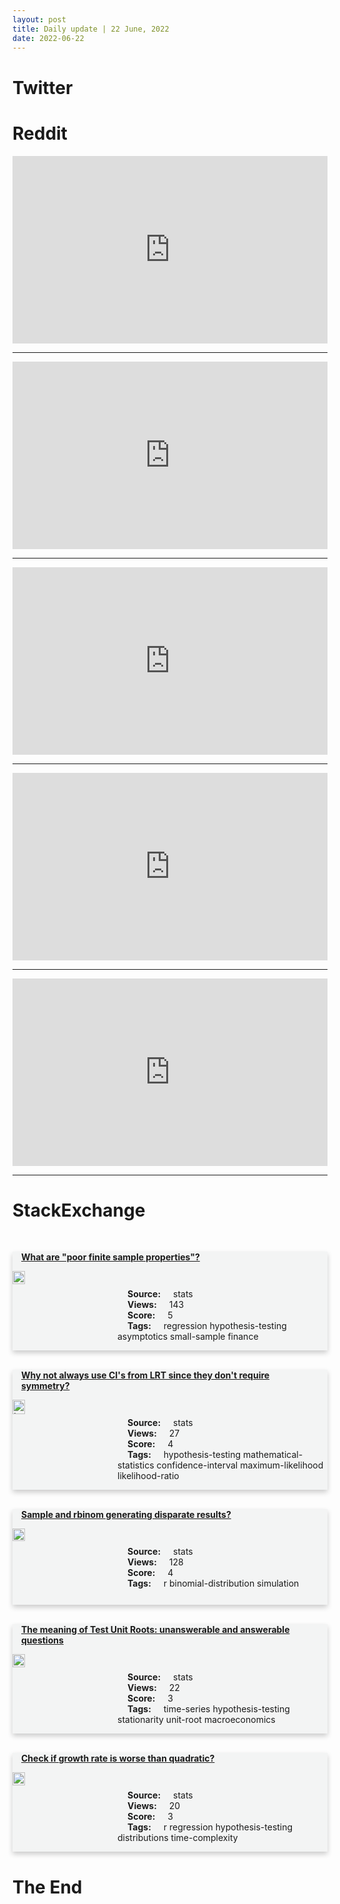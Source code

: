 ```yaml
---
layout: post
title: Daily update | 22 June, 2022
date: 2022-06-22
---
```


<script async src="https://platform.twitter.com/widgets.js" charset="utf-8"></script>


<script src='https://storage.ko-fi.com/cdn/scripts/overlay-widget.js'></script>
<script>
  kofiWidgetOverlay.draw('themldojo', {
    'type': 'floating-chat',
    'floating-chat.donateButton.text': 'Support me',
    'floating-chat.donateButton.background-color': '#f45d22',
    'floating-chat.donateButton.text-color': '#fff'
  });
</script>

# Twitter 

<blockquote class="twitter-tweet"><a href="https://twitter.com/TansuYegen/status/1539274493767696384"></a></blockquote>

<blockquote class="twitter-tweet"><a href="https://twitter.com/Noahpinion/status/1539272054825832448"></a></blockquote>

<blockquote class="twitter-tweet"><a href="https://twitter.com/Cosmopolitan/status/1539267120348991489"></a></blockquote>

<blockquote class="twitter-tweet"><a href="https://twitter.com/amogh_shan/status/1539167284920721409"></a></blockquote>

<blockquote class="twitter-tweet"><a href="https://twitter.com/timnitGebru/status/1539069569591128064"></a></blockquote>

<blockquote class="twitter-tweet"><a href="https://twitter.com/paperswithcode/status/1539243487698333696"></a></blockquote>

<blockquote class="twitter-tweet"><a href="https://twitter.com/GoogleAI/status/1539265583140638720"></a></blockquote>

<blockquote class="twitter-tweet"><a href="https://twitter.com/slashML/status/1539110003939975168"></a></blockquote>

<blockquote class="twitter-tweet"><a href="https://twitter.com/huggingface/status/1539334538328940548"></a></blockquote>

<blockquote class="twitter-tweet"><a href="https://twitter.com/huggingface/status/1539269274656710658"></a></blockquote>

# Reddit 

<iframe id="reddit-embed" src="https://www.redditmedia.com/r/datascience/comments/vh2fy2/dont_cancel_me?ref_source=embed&amp;ref=share&amp;embed=true" sandbox="allow-scripts allow-same-origin allow-popups" style="border: none;" height="300" width="100%" scrolling="yes"></iframe>
<hr style="width:100%;text-align:left;margin-left:0">
<iframe id="reddit-embed" src="https://www.redditmedia.com/r/MachineLearning/comments/vh4xgc/d_machine_learning_books_for_free_offered_with?ref_source=embed&amp;ref=share&amp;embed=true" sandbox="allow-scripts allow-same-origin allow-popups" style="border: none;" height="300" width="100%" scrolling="yes"></iframe>
<hr style="width:100%;text-align:left;margin-left:0">
<iframe id="reddit-embed" src="https://www.redditmedia.com/r/dataengineering/comments/vhcn7n/the_state_of_data_engineering_2022?ref_source=embed&amp;ref=share&amp;embed=true" sandbox="allow-scripts allow-same-origin allow-popups" style="border: none;" height="300" width="100%" scrolling="yes"></iframe>
<hr style="width:100%;text-align:left;margin-left:0">
<iframe id="reddit-embed" src="https://www.redditmedia.com/r/MachineLearning/comments/vhfp1t/n_d_openai_who_runs_dalle2_alleged_threatened?ref_source=embed&amp;ref=share&amp;embed=true" sandbox="allow-scripts allow-same-origin allow-popups" style="border: none;" height="300" width="100%" scrolling="yes"></iframe>
<hr style="width:100%;text-align:left;margin-left:0">
<iframe id="reddit-embed" src="https://www.redditmedia.com/r/statistics/comments/vh2god/r_analysis_of_russian_vaccine_trial_outcomes?ref_source=embed&amp;ref=share&amp;embed=true" sandbox="allow-scripts allow-same-origin allow-popups" style="border: none;" height="300" width="100%" scrolling="yes"></iframe>
<hr style="width:100%;text-align:left;margin-left:0">

<style>
.card {
box-shadow: 0 4px 8px 0 rgba(0,0,0,0.2);
transition: 0.3s;
width: 100%;
background-color: #F3F4F4;
}
p{
    margin-left:  3em;
    padding-top: 1em;
}
.part2{
    display: grid;
    grid-template-columns: 1fr 3fr;
}
h4{
    margin: 1em;
}

.card:hover {
box-shadow: 0 8px 16px 0 rgba(0,0,0,0.2);
}
b {
padding: 2px 16px;
}
</style>
  
# StackExchange 


  <br>
  <div class="card">
  <h4><a href='https://stats.stackexchange.com/questions/579460/what-are-poor-finite-sample-properties'>What are &quot;poor finite sample properties&quot;?</a></h4> 
  <div class="part2">
      <img src="https://cdn.sstatic.net/Sites/stats/Img/apple-touch-icon@2.png?v=344f57aa10cc" alt="Img missing!" style="width:40%">
      <p><b>Source:</b> stats<br><b>Views:</b> 143<br><b>Score:</b> 5<br><b>Tags:</b> <span class="badge badge-dark">regression</span> <span class="badge badge-dark">hypothesis-testing</span> <span class="badge badge-dark">asymptotics</span> <span class="badge badge-dark">small-sample</span> <span class="badge badge-dark">finance</span></p> 
  </div>
  </div>
      
  <br>
  <div class="card">
  <h4><a href='https://stats.stackexchange.com/questions/579528/why-not-always-use-cis-from-lrt-since-they-dont-require-symmetry'>Why not always use CI&#39;s from LRT since they don&#39;t require symmetry?</a></h4> 
  <div class="part2">
      <img src="https://cdn.sstatic.net/Sites/stats/Img/apple-touch-icon@2.png?v=344f57aa10cc" alt="Img missing!" style="width:40%">
      <p><b>Source:</b> stats<br><b>Views:</b> 27<br><b>Score:</b> 4<br><b>Tags:</b> <span class="badge badge-dark">hypothesis-testing</span> <span class="badge badge-dark">mathematical-statistics</span> <span class="badge badge-dark">confidence-interval</span> <span class="badge badge-dark">maximum-likelihood</span> <span class="badge badge-dark">likelihood-ratio</span></p> 
  </div>
  </div>
      
  <br>
  <div class="card">
  <h4><a href='https://stats.stackexchange.com/questions/579437/sample-and-rbinom-generating-disparate-results'>Sample and rbinom generating disparate results?</a></h4> 
  <div class="part2">
      <img src="https://cdn.sstatic.net/Sites/stats/Img/apple-touch-icon@2.png?v=344f57aa10cc" alt="Img missing!" style="width:40%">
      <p><b>Source:</b> stats<br><b>Views:</b> 128<br><b>Score:</b> 4<br><b>Tags:</b> <span class="badge badge-dark">r</span> <span class="badge badge-dark">binomial-distribution</span> <span class="badge badge-dark">simulation</span></p> 
  </div>
  </div>
      
  <br>
  <div class="card">
  <h4><a href='https://stats.stackexchange.com/questions/579446/the-meaning-of-test-unit-roots-unanswerable-and-answerable-questions'>The meaning of Test Unit Roots: unanswerable and answerable questions</a></h4> 
  <div class="part2">
      <img src="https://cdn.sstatic.net/Sites/stats/Img/apple-touch-icon@2.png?v=344f57aa10cc" alt="Img missing!" style="width:40%">
      <p><b>Source:</b> stats<br><b>Views:</b> 22<br><b>Score:</b> 3<br><b>Tags:</b> <span class="badge badge-dark">time-series</span> <span class="badge badge-dark">hypothesis-testing</span> <span class="badge badge-dark">stationarity</span> <span class="badge badge-dark">unit-root</span> <span class="badge badge-dark">macroeconomics</span></p> 
  </div>
  </div>
      
  <br>
  <div class="card">
  <h4><a href='https://stats.stackexchange.com/questions/579427/check-if-growth-rate-is-worse-than-quadratic'>Check if growth rate is worse than quadratic?</a></h4> 
  <div class="part2">
      <img src="https://cdn.sstatic.net/Sites/stats/Img/apple-touch-icon@2.png?v=344f57aa10cc" alt="Img missing!" style="width:40%">
      <p><b>Source:</b> stats<br><b>Views:</b> 20<br><b>Score:</b> 3<br><b>Tags:</b> <span class="badge badge-dark">r</span> <span class="badge badge-dark">regression</span> <span class="badge badge-dark">hypothesis-testing</span> <span class="badge badge-dark">distributions</span> <span class="badge badge-dark">time-complexity</span></p> 
  </div>
  </div>
      
# The End